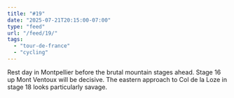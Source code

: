 ```yaml
---
title: "#19"
date: "2025-07-21T20:15:00-07:00"
type: "feed"
url: "/feed/19/"
tags:
  - "tour-de-france"
  - "cycling"
---
```


Rest day in Montpellier before the brutal mountain stages ahead. Stage 16 up Mont Ventoux will be decisive. The eastern approach to Col de la Loze in stage 18 looks particularly savage.
